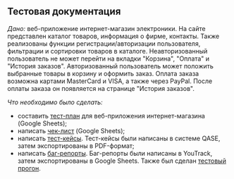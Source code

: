 ## Тестовая документация
*Дано:* веб-приложение интернет-магазин электроники. На сайте представлен каталог товаров, информация о фирме, контакты. Также реализованы функции регистрации/авторизации пользователя, фильтрации и сортировки товаров в каталоге. Неавторизованный пользователь не может перейти на вкладки "Корзина", "Оплата" и "История заказов". Авторизованный пользователь может положить выбранные товары в корзину и оформить заказ. Оплата заказа возможна картами MasterCard и VISA, а также через PayPal. После оплаты заказа он появляется на странице "История заказов".

*Что необходимо было сделать:*
- составить [тест-план](https://docs.google.com/spreadsheets/d/1j4YbZHv0035sZ9izWQxoM--0Uw2hopRh8XTuMkmxI0Y/edit?usp=sharing) для веб-приложения интернет-магазина (Google Sheets);
- написать [чек-лист](https://docs.google.com/spreadsheets/d/1jwTt53MVXK9Y8XWH959Q-syDuaOiBG-lp8MYheMM0D0/edit?usp=sharing) (Google Sheets);
- написать [тест-кейсы](https://github.com/DariaBakhtina/docs/tree/main/Тест-кейсы). Тест-кейсы были написаны в системе QASE, затем экспортированы в PDF-формат;
- написать [баг-репорты](https://docs.google.com/spreadsheets/d/13cbLYZHrsaY25brn4PMVdJMoUBeVtoMw/edit?usp=sharing&ouid=108197032685775109729&rtpof=true&sd=true). Баг-репорты были написаны в YouTrack, затем экспортированы в Google Sheets. Также был сделан [тестовый прогон](https://github.com/DariaBakhtina/docs/tree/main/Тестовый%20прогон).
